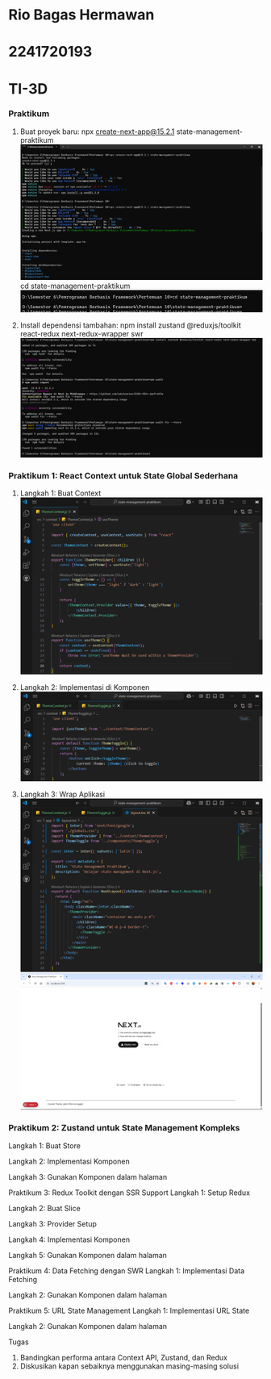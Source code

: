 # Rio Bagas Hermawan
# 2241720193
# TI-3D

### Praktikum
1.	Buat proyek baru:
npx create-next-app@15.2.1 state-management-praktikum
![Praktikum](./images/prak-1.png)
cd state-management-praktikum
![Praktikum](./images/prak-2.png)

2.	Install dependensi tambahan:
npm install zustand @reduxjs/toolkit react-redux next-redux-wrapper swr
![Praktikum](./images/prak-3.png)

### Praktikum 1: React Context untuk State Global Sederhana
1. Langkah 1: Buat Context
![Praktikum 1](./images/prak1-1.png)
 
2. Langkah 2: Implementasi di Komponen
![Praktikum 1](./images/prak1-2.png)
 
3. Langkah 3: Wrap Aplikasi
![Praktikum 1](./images/prak1-3.png)
![Praktikum 1](./images/prak1-4.png)
 

 

### Praktikum 2: Zustand untuk State Management Kompleks
Langkah 1: Buat Store
 
Langkah 2: Implementasi Komponen
 
Langkah 3: Gunakan Komponen dalam halaman
 
 
Praktikum 3: Redux Toolkit dengan SSR Support
Langkah 1: Setup Redux
 
Langkah 2: Buat Slice
 


Langkah 3: Provider Setup
 
Langkah 4: Implementasi Komponen
 
Langkah 5: Gunakan Komponen dalam halaman
 
 
Praktikum 4: Data Fetching dengan SWR
Langkah 1: Implementasi Data Fetching
 
Langkah 2: Gunakan Komponen dalam halaman
 
 
Praktikum 5: URL State Management
Langkah 1: Implementasi URL State
 
Langkah 2: Gunakan Komponen dalam halaman
 
 
Tugas
1.	Bandingkan performa antara Context API, Zustand, dan Redux
2.	Diskusikan kapan sebaiknya menggunakan masing-masing solusi

